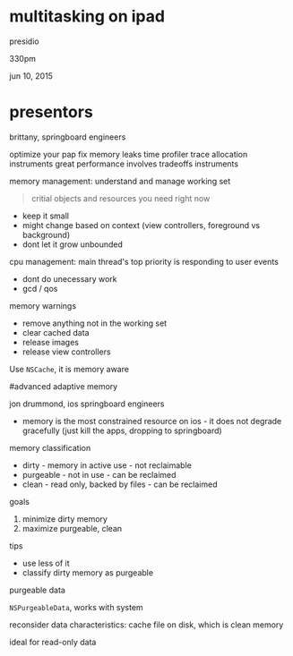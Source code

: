 # multitasking on ipad

presidio

330pm

jun 10, 2015

# presentors

brittany, springboard engineers


optimize your pap
fix memory leaks
time profiler trace
allocation instruments
great performance involves tradeoffs
instruments

memory management: understand and manage working set

> critial objects and resources you need right now

- keep it small
- might change based on context (view controllers, foreground vs background)
- dont let it grow unbounded

cpu management: main thread's top priority is responding to user events
- dont do unecessary work
- gcd / qos
 
memory warnings

- remove anything not in the working set
- clear cached data
- release images
- release view controllers

Use `NSCache`, it is memory aware


#advanced adaptive memory

jon drummond, ios springboard engineers

- memory is the most constrained resource on ios - it does not degrade gracefully (just kill the apps, dropping to springboard)

memory classification

- dirty - memory in active use - not reclaimable
- purgeable - not in use - can be reclaimed
- clean - read only, backed by files - can be reclaimed

goals

1. minimize dirty memory
2. maximize purgeable, clean

tips

- use less of it
- classify dirty memory as purgeable 

purgeable data

`NSPurgeableData`, works with system

reconsider data characteristics: cache file on disk, which is clean memory

ideal for read-only data

